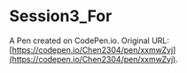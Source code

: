 # Session3_For

A Pen created on CodePen.io. Original URL: [https://codepen.io/Chen2304/pen/xxmwZvj](https://codepen.io/Chen2304/pen/xxmwZvj).

